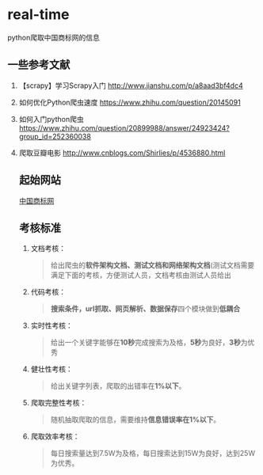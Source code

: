 # real-time
python爬取中国商标网的信息

##  一些参考文献  

1. 【scrapy】学习Scrapy入门 http://www.jianshu.com/p/a8aad3bf4dc4  

2. 如何优化Python爬虫速度 https://www.zhihu.com/question/20145091  

3. 如何入门python爬虫 https://www.zhihu.com/question/20899988/answer/24923424?group_id=252360038  

4. 爬取豆瓣电影 http://www.cnblogs.com/Shirlies/p/4536880.html

   ## 起始网站  

   [中国商标网]([http://wsjs.saic.gov.cn/txnS01.do?locale=zh_CN])

   ## 考核标准

   1. 文档考核：

      > 给出爬虫的**软件架构文档、测试文档和网络架构文档**(测试文档需要满足下面的考核，方便测试人员，文档考核由测试人员给出  

   2. 代码考核：

      > **搜索条件，url抓取、网页解析、数据保存**四个模块做到**低耦合**  

   3. 实时性考核：

      > 给出一个关键字能够在**10秒**完成搜索为及格，**5秒**为良好，**3秒**为优秀  

   4. 健壮性考核：

      > 给出关键字列表，爬取的出错率在**1%以下**。

   5. 爬取完整性考核：

      >  随机抽取爬取的信息，需要维持**信息错误率在1%以下**。  

   6. 爬取效率考核：

      > 每日搜索量达到7.5W为及格，每日搜索达到15W为良好，达到25W为优秀。
